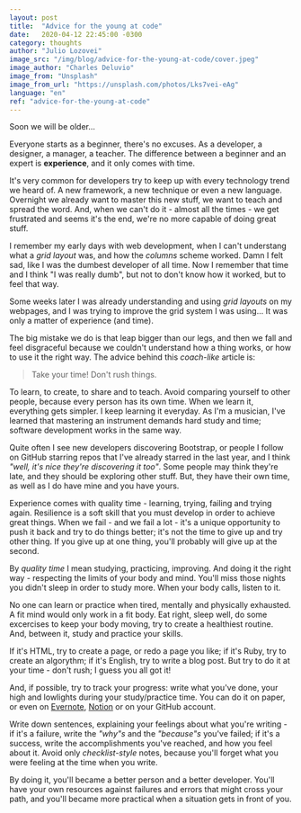 ```yaml
---
layout: post
title:  "Advice for the young at code"
date:   2020-04-12 22:45:00 -0300
category: thoughts
author: "Julio Lozovei"
image_src: "/img/blog/advice-for-the-young-at-code/cover.jpeg"
image_author: "Charles Deluvio"
image_from: "Unsplash"
image_from_url: "https://unsplash.com/photos/Lks7vei-eAg"
language: "en"
ref: "advice-for-the-young-at-code"
---
```

Soon we will be older...  
<!--more-->  
Everyone starts as a beginner, there's no excuses. As a developer, a designer, a manager, a teacher. The difference between a beginner and an expert is **experience**, and it only comes with time.

It's very common for developers try to keep up with every technology trend we heard of. A new framework, a new technique or even a new language. Overnight we already want to master this new stuff, we want to teach and spread the word. And, when we can't do it - almost all the times - we get frustrated and seems it's the end, we're no more capable of doing great stuff.

I remember my early days with web development, when I can't understang what a _grid layout_ was, and how the _columns_ scheme worked. Damn I felt sad, like I was the dumbest developer of all time. Now I remember that time and I think "I was really dumb", but not to don't know how it worked, but to feel that way.

Some weeks later I was already understanding and using _grid layouts_ on my webpages, and I was trying to improve the grid system I was using... It was only a matter of experience (and time).

The big mistake we do is that leap bigger than our legs, and then we fall and feel disgraceful because we couldn't understand how a thing works, or how to use it the right way. The advice behind this _coach-like_ article is:

> Take your time! Don't rush things.

To learn, to create, to share and to teach. Avoid comparing yourself to other people, because every person has its own time. When we learn it, everything gets simpler. I keep learning it everyday. As I'm a musician, I've learned that mastering an instrument demands hard study and time; software development works in the same way.

Quite often I see new developers discovering Bootstrap, or people I follow on GitHub starring repos that I've already starred in the last year, and I think _"well, it's nice they're discovering it too"_. Some people may think they're late, and they should be exploring other stuff. But, they have their own time, as well as I do have mine and you have yours.

Experience comes with quality time - learning, trying, failing and trying again. Resilience is a soft skill that you must develop in order to achieve great things. When we fail - and we fail a lot - it's a unique opportunity to push it back and try to do things better; it's not the time to give up and try other thing. If you give up at one thing, you'll probably will give up at the second.

By _quality time_ I mean studying, practicing, improving. And doing it the right way - respecting the limits of your body and mind. You'll miss those nights you didn't sleep in order to study more. When your body calls, listen to it.

No one can learn or practice when tired, mentally and physically exhausted. A fit mind would only work in a fit body. Eat right, sleep well, do some excercises to keep your body moving, try to create a healthiest routine. And, between it, study and practice your skills.

If it's HTML, try to create a page, or redo a page you like; if it's Ruby, try to create an algorythm; if it's English, try to write a blog post. But try to do it at your time - don't rush; I guess you all got it!

And, if possible, try to track your progress: write what you've done, your high and lowlights during your study/practice time. You can do it on paper, or even on [Evernote](https://evernote.com/), [Notion](https://www.notion.so/) or on your GitHub account.

Write down sentences, explaining your feelings about what you're writing - if it's a failure, write the _"why"s_ and the _"because"s_ you've failed; if it's a success, write the accomplishments you've reached, and how you feel about it. Avoid only _checklist-style_ notes, because you'll forget what you were feeling at the time when you write.

By doing it, you'll became a better person and a better developer. You'll have your own resources against failures and errors that might cross your path, and you'll became more practical when a situation gets in front of you.